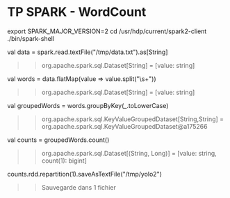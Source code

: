 # TP SPARK - WordCount

export SPARK_MAJOR_VERSION=2
cd /usr/hdp/current/spark2-client
./bin/spark-shell


val data = spark.read.textFile("/tmp/data.txt").as[String]
>> org.apache.spark.sql.Dataset[String] = [value: string]

val words = data.flatMap(value => value.split("\\s+"))
>> org.apache.spark.sql.Dataset[String] = [value: string]

val groupedWords = words.groupByKey(_.toLowerCase)
>> org.apache.spark.sql.KeyValueGroupedDataset[String,String] = org.apache.spark.sql.KeyValueGroupedDataset@a175266

val counts = groupedWords.count()
>> org.apache.spark.sql.Dataset[(String, Long)] = [value: string, count(1): bigint]

counts.rdd.repartition(1).saveAsTextFile("/tmp/yolo2")
>> Sauvegarde dans 1 fichier
